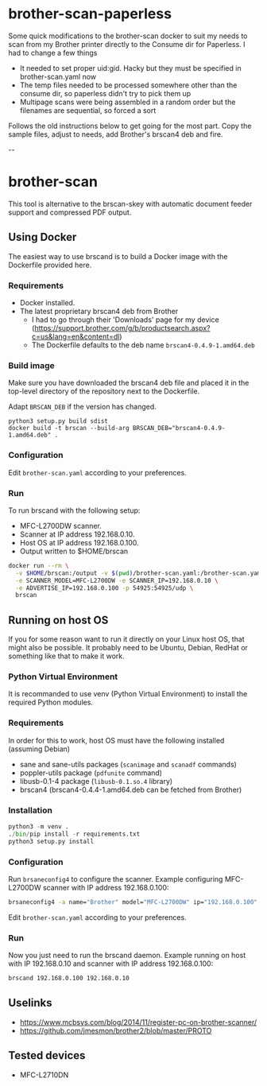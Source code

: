 # brother-scan-paperless

Some quick modifications to the brother-scan docker to suit my needs to scan from my Brother printer directly to 
the Consume dir for Paperless. I had to change a few things

- It needed to set proper uid:gid. Hacky but they must be specified in brother-scan.yaml now
- The temp files needed to be processed somewhere other than the consume dir, so paperless didn't try to pick them 
up
- Multipage scans were being assembled in a random order but the filenames are sequential, so forced a sort

Follows the old instructions below to get going for the most part. Copy the sample files, adjust to needs, add 
Brother's brscan4 deb and fire.

--

# brother-scan

This tool is alternative to the brscan-skey with automatic document feeder
support and compressed PDF output.

## Using Docker

The easiest way to use brscand is to build a Docker image with the Dockerfile
provided here.

### Requirements

* Docker installed.
* The latest proprietary brscan4 deb from Brother
  * I had to go through their 'Downloads' page for my device (https://support.brother.com/g/b/productsearch.aspx?c=us&lang=en&content=dl)
  * The Dockerfile defaults to the deb name `brscan4-0.4.9-1.amd64.deb`

### Build image

Make sure you have downloaded the brscan4 deb file and placed it
in the top-level directory of the repository next to the Dockerfile.

Adapt `BRSCAN_DEB` if the version has changed.

```
python3 setup.py build sdist
docker build -t brscan --build-arg BRSCAN_DEB="brscan4-0.4.9-1.amd64.deb" .
```

### Configuration

Edit `brother-scan.yaml` according to your preferences.

### Run

To run brscand with the following setup:

* MFC-L2700DW scanner.
* Scanner at IP address 192.168.0.10.
* Host OS at IP address 192.168.0.100.
* Output written to $HOME/brscan

```sh
docker run --rm \
  -v $HOME/brscan:/output -v $(pwd)/brother-scan.yaml:/brother-scan.yaml \
  -e SCANNER_MODEL=MFC-L2700DW -e SCANNER_IP=192.168.0.10 \
  -e ADVERTISE_IP=192.168.0.100 -p 54925:54925/udp \
  brscan
```

## Running on host OS

If you for some reason want to run it directly on your Linux host OS, that
might also be possible.  It probably need to be Ubuntu, Debian, RedHat or something like that to make it work.

### Python Virtual Environment

It is recommanded to use venv (Python Virtual Environment) to install the
required Python modules.

### Requirements

In order for this to work, host OS must have the following installed (assuming
Debian)

* sane and sane-utils packages (`scanimage` and `scanadf` commands)
* poppler-utils package (`pdfunite` command)
* libusb-0.1-4 package (`libusb-0.1.so.4` library)
* brscan4 (brscan4-0.4.4-1.amd64.deb can be fetched from Brother)

### Installation

```python
python3 -m venv .
./bin/pip install -r requirements.txt
python3 setup.py install
```

### Configuration

Run `brsaneconfig4` to configure the scanner.  Example configuring MFC-L2700DW
scanner with IP address 192.168.0.100:

```sh
brsaneconfig4 -a name="Brother" model="MFC-L2700DW" ip="192.168.0.100"
```

Edit `brother-scan.yaml` according to your preferences.

### Run

Now you just need to run the brscand daemon.  Example running on host with IP
192.168.0.10 and scanner with IP address 192.168.0.100:

```sh
brscand 192.168.0.100 192.168.0.10
```

## Uselinks

* https://www.mcbsys.com/blog/2014/11/register-pc-on-brother-scanner/
* https://github.com/jmesmon/brother2/blob/master/PROTO

## Tested devices
 * MFC-L2710DN
